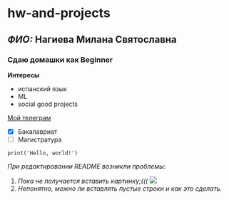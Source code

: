 # hw-and-projects
## _ФИО:_ Нагиева Милана Святославна
### Сдаю домашки как Beginner

**Интересы**
- испанский язык
- ML
- social good projects


[Мой телеграм](https://t.me/imyourmilla)

- [x] Бакалавриат
- [ ] Магистратура

`print('Hello, world!')`

_При редактировании README возникли проблемы:_
1. _Пока не получается вставить картинку;(((_
![](https://www.google.com/url?sa=i&url=https%3A%2F%2Fwww.istockphoto.com%2Fru%2F%25D1%2584%25D0%25BE%25D1%2582%25D0%25BE%25D0%25B3%25D1%2580%25D0%25B0%25D1%2584%25D0%25B8%25D0%25B8%2F%25D1%2581%25D0%25BE%25D0%25BB%25D0%25BD%25D1%2586%25D0%25B5&psig=AOvVaw2oJn9dd92gypWRmrxpex-P&ust=1759240860914000&source=images&cd=vfe&opi=89978449&ved=0CBUQjRxqFwoTCJCQ1IeR_o8DFQAAAAAdAAAAABAE)
2. _Непонятно, можно ли вставлять пустые строки и как это сделать._
